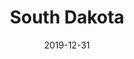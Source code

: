 ---
layout: location-page
date: 2019-12-31
tags:
  - south-dakota
title: South Dakota
stateAbbr: SD
url: "https://doh.sd.gov/news/Coronavirus.aspx"
urlTitle: "doh.sd.gov"
---